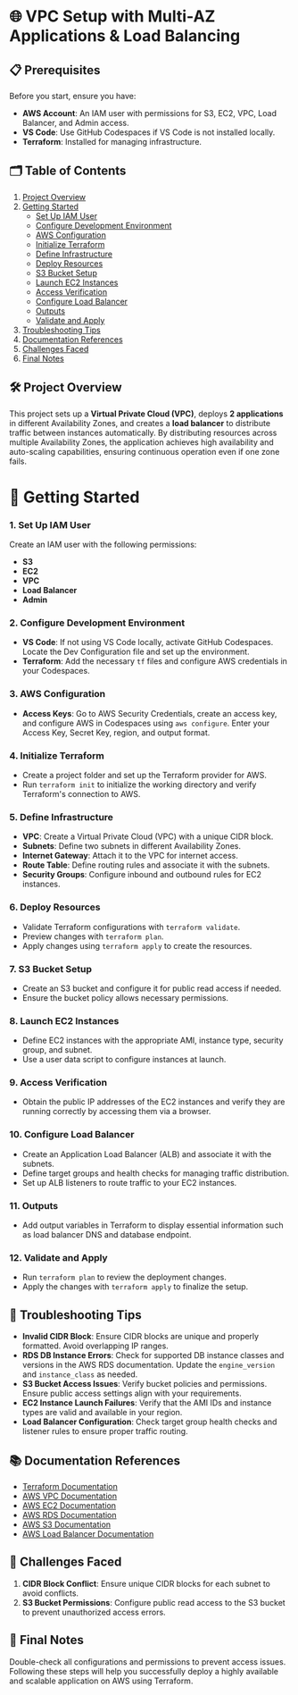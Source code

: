 

# 🌐 VPC Setup with Multi-AZ Applications & Load Balancing

## 📋 Prerequisites

Before you start, ensure you have:

- **AWS Account**: An IAM user with permissions for S3, EC2, VPC, Load Balancer, and Admin access.
- **VS Code**: Use GitHub Codespaces if VS Code is not installed locally.
- **Terraform**: Installed for managing infrastructure.

## 🗂️ Table of Contents

1. [Project Overview](#-project-overview)
2. [Getting Started](#-getting-started)
   - [Set Up IAM User](#1-set-up-iam-user)
   - [Configure Development Environment](#2-configure-development-environment)
   - [AWS Configuration](#3-aws-configuration)
   - [Initialize Terraform](#4-initialize-terraform)
   - [Define Infrastructure](#5-define-infrastructure)
   - [Deploy Resources](#6-deploy-resources)
   - [S3 Bucket Setup](#7-s3-bucket-setup)
   - [Launch EC2 Instances](#8-launch-ec2-instances)
   - [Access Verification](#9-access-verification)
   - [Configure Load Balancer](#10-configure-load-balancer)
   - [Outputs](#11-outputs)
   - [Validate and Apply](#12-validate-and-apply)
3. [Troubleshooting Tips](#-troubleshooting-tips)
4. [Documentation References](#-documentation-references)
5. [Challenges Faced](#-challenges-faced)
6. [Final Notes](#-final-notes)

## 🛠️ Project Overview

This project sets up a **Virtual Private Cloud (VPC)**, deploys **2 applications** in different Availability Zones, and creates a **load balancer** to distribute traffic between instances automatically. By distributing resources across multiple Availability Zones, the application achieves high availability and auto-scaling capabilities, ensuring continuous operation even if one zone fails.
# 🚀 Getting Started

### 1. Set Up IAM User

Create an IAM user with the following permissions:
- **S3**
- **EC2**
- **VPC**
- **Load Balancer**
- **Admin**

### 2. Configure Development Environment

- **VS Code**: If not using VS Code locally, activate GitHub Codespaces. Locate the Dev Configuration file and set up the environment.
- **Terraform**: Add the necessary `tf` files and configure AWS credentials in your Codespaces.

### 3. AWS Configuration

- **Access Keys**: Go to AWS Security Credentials, create an access key, and configure AWS in Codespaces using `aws configure`. Enter your Access Key, Secret Key, region, and output format.

### 4. Initialize Terraform

- Create a project folder and set up the Terraform provider for AWS.
- Run `terraform init` to initialize the working directory and verify Terraform's connection to AWS.

### 5. Define Infrastructure

- **VPC**: Create a Virtual Private Cloud (VPC) with a unique CIDR block.
- **Subnets**: Define two subnets in different Availability Zones.
- **Internet Gateway**: Attach it to the VPC for internet access.
- **Route Table**: Define routing rules and associate it with the subnets.
- **Security Groups**: Configure inbound and outbound rules for EC2 instances.

### 6. Deploy Resources

- Validate Terraform configurations with `terraform validate`.
- Preview changes with `terraform plan`.
- Apply changes using `terraform apply` to create the resources.

### 7. S3 Bucket Setup

- Create an S3 bucket and configure it for public read access if needed.
- Ensure the bucket policy allows necessary permissions.

### 8. Launch EC2 Instances

- Define EC2 instances with the appropriate AMI, instance type, security group, and subnet.
- Use a user data script to configure instances at launch.

### 9. Access Verification

- Obtain the public IP addresses of the EC2 instances and verify they are running correctly by accessing them via a browser.

### 10. Configure Load Balancer

- Create an Application Load Balancer (ALB) and associate it with the subnets.
- Define target groups and health checks for managing traffic distribution.
- Set up ALB listeners to route traffic to your EC2 instances.

### 11. Outputs

- Add output variables in Terraform to display essential information such as load balancer DNS and database endpoint.

### 12. Validate and Apply

- Run `terraform plan` to review the deployment changes.
- Apply the changes with `terraform apply` to finalize the setup.

## 🚧 Troubleshooting Tips

- **Invalid CIDR Block**: Ensure CIDR blocks are unique and properly formatted. Avoid overlapping IP ranges.
- **RDS DB Instance Errors**: Check for supported DB instance classes and versions in the AWS RDS documentation. Update the `engine_version` and `instance_class` as needed.
- **S3 Bucket Access Issues**: Verify bucket policies and permissions. Ensure public access settings align with your requirements.
- **EC2 Instance Launch Failures**: Verify that the AMI IDs and instance types are valid and available in your region.
- **Load Balancer Configuration**: Check target group health checks and listener rules to ensure proper traffic routing.

## 📚 Documentation References

- [Terraform Documentation](https://www.terraform.io/docs)
- [AWS VPC Documentation](https://docs.aws.amazon.com/vpc/latest/userguide/what-is-amazon-vpc.html)
- [AWS EC2 Documentation](https://docs.aws.amazon.com/ec2/index.html)
- [AWS RDS Documentation](https://docs.aws.amazon.com/AmazonRDS/latest/UserGuide/Welcome.html)
- [AWS S3 Documentation](https://docs.aws.amazon.com/AmazonS3/latest/userguide/Welcome.html)
- [AWS Load Balancer Documentation](https://docs.aws.amazon.com/elasticloadbalancing/latest/application/introduction.html)


## 🚧 Challenges Faced

1. **CIDR Block Conflict**: Ensure unique CIDR blocks for each subnet to avoid conflicts.
2. **S3 Bucket Permissions**: Configure public read access to the S3 bucket to prevent unauthorized access errors.

## 📝 Final Notes

Double-check all configurations and permissions to prevent access issues. Following these steps will help you successfully deploy a highly available and scalable application on AWS using Terraform.

